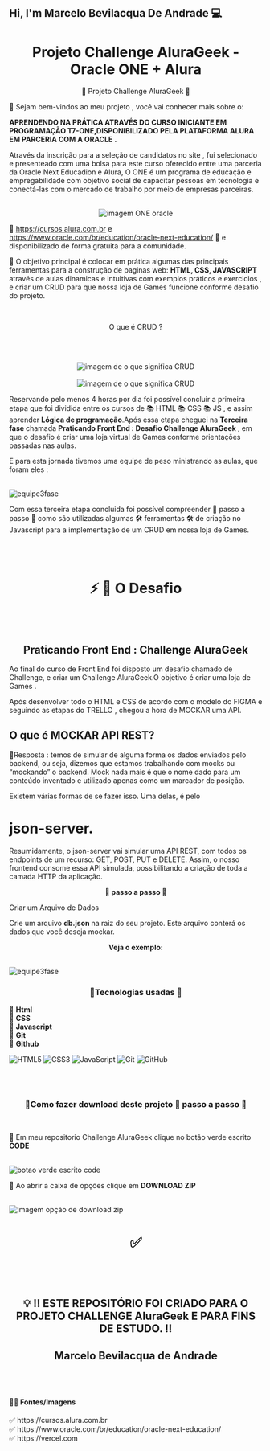## Hi, I'm Marcelo Bevilacqua De Andrade 💻


<h1 align="center"> Projeto Challenge AluraGeek  - Oracle ONE + Alura </h1>

<p align="center"> 📜  Projeto Challenge AluraGeek </a> 📜 </P>

<p> 👋 Sejam bem-vindos ao meu projeto , você vai conhecer mais sobre o:</P> 
<p> <strong>APRENDENDO NA PRÁTICA ATRAVÉS DO CURSO INICIANTE EM PROGRAMAÇÃO 
T7-ONE,DISPONIBILIZADO PELA PLATAFORMA ALURA EM PARCERIA COM A ORACLE .</strong></P>

<p>Através da inscrição para a seleção de candidatos no site 
 <a href = "https://www.oracle.com/br/education/oracle-next-education/"></a> ,
  fui selecionado e presenteado com uma bolsa para este curso oferecido entre uma 
  parceria da Oracle Next Educadion e Alura, O ONE é um programa de educação e 
  empregabilidade com objetivo social de capacitar pessoas em tecnologia e conectá-las
   com o mercado de trabalho por meio de empresas parceiras.</p>
   <p align="center"> <br> <img src="img/Oracle.png" alt="imagem ONE oracle"> <br></p>


<a href="https://cursos.alura.com.br"></a>

</strong> 💛 https://cursos.alura.com.br e https://www.oracle.com/br/education/oracle-next-education/ 🧡 e disponibilizado de forma gratuita para a comunidade.<br>

   <p> 💎 O objetivo principal é colocar em prática algumas das principais ferramentas para 
   a construção de paginas web:
    <strong> HTML, CSS, JAVASCRIPT</strong> 
    através de aulas dinamicas e intuitivas com exemplos práticos e exercicios ,
   e criar um CRUD para que nossa loja de Games funcione conforme desafio do projeto.</p> <br>

   <p align="center">O que é CRUD ? </p><br>

   <p align="center" ><br> <img src="img/crud.png" alt="imagem de o que significa CRUD"> <br>
   <br> <img src="img/significado crud.png" alt="imagem de o que significa CRUD"> <br> </p>


<p>Reservando pelo menos 4 horas por dia foi possível concluir a primeira etapa 
que foi dividida entre os cursos de 📚  HTML  📚 CSS 📚 JS ,  e assim aprender
  <strong> Lógica de programação</strong>.Após essa etapa cheguei na 
  <strong>Terceira fase </strong> chamada <strong>
  Praticando Front End : Desafio Challenge AluraGeek </strong>, 
  em que o desafio é criar uma loja virtual de Games conforme orientações passadas nas aulas. </p>

<p>E para esta jornada tivemos uma equipe de peso ministrando as aulas, que foram eles :  </p>

<br align="center"> <img src="img/equipe Alura.png" alt="equipe3fase"> <br>

<p>Com essa terceira etapa concluida foi possível compreender 👣 passo a passo 👣 
como são utilizadas algumas  🛠️ ferramentas 🛠️ de criação no Javascript para a 
implementação de um CRUD em nossa loja de Games.</p>


<br> <br>

<h1 align="center"> ⚡ 🛑 O Desafio</h1>

<br> <br>

<h2 align="center">Praticando Front End : Challenge AluraGeek</h2>

<p>Ao final do curso de Front End foi disposto um desafio chamado de Challenge,
 e criar um Challenge AluraGeek.O objetivo é criar uma loja de Games .</p>
<p>Após desenvolver todo o HTML e CSS de acordo com o modelo do FIGMA e seguindo as
 etapas do TRELLO , chegou a hora de MOCKAR uma API. </p>

<p align="center"><h2> O que é MOCKAR API REST? </h2> </p>

<p>🔺Resposta : temos de simular de alguma forma os dados enviados pelo backend, ou seja,
 dizemos que estamos trabalhando com mocks ou “mockando” o backend. Mock nada mais é que 
 o nome dado para um conteúdo inventado e utilizado apenas como um marcador de posição. </p>

<p> Existem várias formas de se fazer isso. Uma delas, é pelo 
<h1> <strong> json-server.</strong> </h1> </p>
<p>Resumidamente, o json-server vai simular uma API REST, com todos os endpoints 
de um recurso: GET, POST, PUT e DELETE. Assim, o nosso frontend consome essa API simulada, 
possibilitando a criação de toda a camada HTTP da aplicação. </p>

<p align="center"> <strong>👣 passo a passo 👣 </strong></p> 
<p>Criar um Arquivo de Dados</p>
<p>Crie um arquivo <strong> db.json </strong> na raiz do seu projeto. Este arquivo 
conterá os dados que você deseja mockar.</p>

<p align="center"><strong> Veja o exemplo: </strong></p>
<br> <img src="img/tutorial/dbJson.png" alt="equipe3fase"> <br>

<h3 align="center">🔺Tecnologias usadas 🎯</h3>

<p>
🔹 <strong>Html</strong><br>
🔹 <strong>CSS</strong><br>
🔹 <strong>Javascript</strong><br>
🔹 <strong>Git</strong><br>
🔹 <strong>Github</strong><br>

![HTML5](https://img.shields.io/badge/-HTML5-E34F26?style=flat-square&logo=html5&logoColor=white)
![CSS3](https://img.shields.io/badge/-CSS3-1572B6?style=flat-square&logo=css3)
![JavaScript](https://img.shields.io/badge/-JavaScript-black?style=flat-square&logo=javascript)
![Git](https://img.shields.io/badge/-Git-black?style=flat-square&logo=git)
![GitHub](https://img.shields.io/badge/-GitHub-181717?style=flat-square&logo=github)

</p>
<br> <br>

<h3 align="center">🔺Como fazer download deste projeto <strong>👣 passo a passo 👣 </strong> </h3><br>
<p> 🛑 Em meu repositorio Challenge AluraGeek clique no botão verde escrito
 <strong> CODE </strong>
 </p>
 <br> <img src="img/tutorial/botaoVerde.png" alt="botao verde escrito code"> <br>
 <p>🛑 Ao abrir a caixa de opções clique em  
 <strong> DOWNLOAD ZIP </strong>
 </p>
 <br> <img src="img/tutorial/nomeZip.png" alt="imagem opção de download zip"> <br>


<h1 align="center"> 

✅ <br> 

</h1>



 <br> <br>

<h2 align="center">💡 ‼️ ESTE REPOSITÓRIO FOI CRIADO PARA O PROJETO CHALLENGE AluraGeek E PARA FINS DE ESTUDO. ‼️
 </h2>
 <h2 align="center"> <strong> Marcelo Bevilacqua de Andrade  </strong></h2>

 <br> <br>

 <h4>🛑🎨 Fontes/Imagens</h4>
 ✅  https://cursos.alura.com.br<br> 
 ✅  https://www.oracle.com/br/education/oracle-next-education/<br>
 ✅  https://vercel.com<br> 



 


